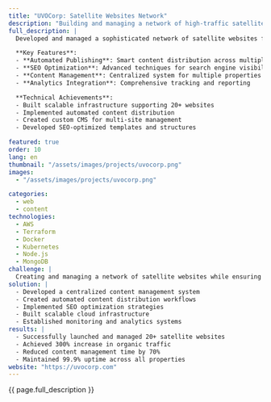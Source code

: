 ```yaml
---
title: "UVOCorp: Satellite Websites Network"
description: "Building and managing a network of high-traffic satellite websites with automated content management"
full_description: |
  Developed and managed a sophisticated network of satellite websites for UVOCorp, implementing automated content management systems and SEO optimization strategies. The project involved creating a scalable infrastructure capable of handling multiple websites while maintaining unique content and high performance across all properties.

  **Key Features**:
  - **Automated Publishing**: Smart content distribution across multiple websites
  - **SEO Optimization**: Advanced techniques for search engine visibility
  - **Content Management**: Centralized system for multiple properties
  - **Analytics Integration**: Comprehensive tracking and reporting

  **Technical Achievements**:
  - Built scalable infrastructure supporting 20+ websites
  - Implemented automated content distribution
  - Created custom CMS for multi-site management
  - Developed SEO-optimized templates and structures

featured: true
order: 10
lang: en
thumbnail: "/assets/images/projects/uvocorp.png"
images:
  - "/assets/images/projects/uvocorp.png"

categories:
  - web
  - content
technologies:
  - AWS
  - Terraform
  - Docker
  - Kubernetes
  - Node.js
  - MongoDB
challenge: |
  Creating and managing a network of satellite websites while ensuring unique content, high performance, and SEO optimization for each property. Key challenges included automating content distribution, maintaining distinct website identities, and implementing efficient management tools.
solution: |
  - Developed a centralized content management system
  - Created automated content distribution workflows
  - Implemented SEO optimization strategies
  - Built scalable cloud infrastructure
  - Established monitoring and analytics systems
results: |
  - Successfully launched and managed 20+ satellite websites
  - Achieved 300% increase in organic traffic
  - Reduced content management time by 70%
  - Maintained 99.9% uptime across all properties
website: "https://uvocorp.com"
---
```


{{ page.full_description }} 